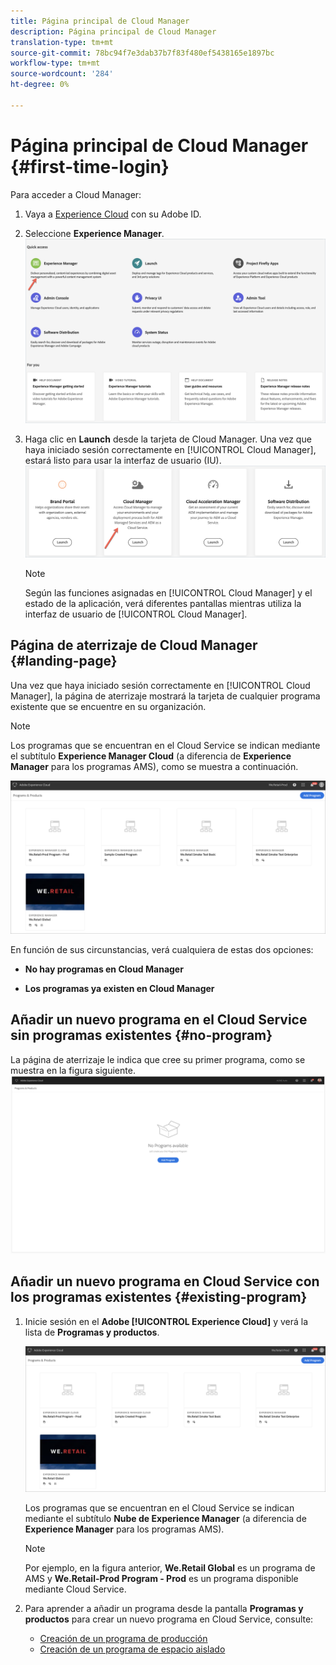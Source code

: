 ```yaml
---
title: Página principal de Cloud Manager
description: Página principal de Cloud Manager
translation-type: tm+mt
source-git-commit: 78bc94f7e3dab37b7f83f480ef5438165e1897bc
workflow-type: tm+mt
source-wordcount: '284'
ht-degree: 0%

---
```



# Página principal de Cloud Manager {#first-time-login}

Para acceder a Cloud Manager:

1. Vaya a [Experience Cloud](https://experience.adobe.com/) con su Adobe ID.
1. Seleccione **Experience Manager**.
   ![](assets/landing-page1.png)

1. Haga clic en **Launch** desde la tarjeta de Cloud Manager.
Una vez que haya iniciado sesión correctamente en [!UICONTROL Cloud Manager], estará listo para usar la interfaz de usuario (IU).
   ![](assets/landing-page2.png)

   >[!NOTE]
   >
   >Según las funciones asignadas en [!UICONTROL Cloud Manager] y el estado de la aplicación, verá diferentes pantallas mientras utiliza la interfaz de usuario de [!UICONTROL Cloud Manager].

## Página de aterrizaje de Cloud Manager {#landing-page}

Una vez que haya iniciado sesión correctamente en [!UICONTROL Cloud Manager], la página de aterrizaje mostrará la tarjeta de cualquier programa existente que se encuentre en su organización.

>[!NOTE]
>
>Los programas que se encuentran en el Cloud Service se indican mediante el subtítulo **Experience Manager Cloud** (a diferencia de **Experience Manager** para los programas AMS), como se muestra a continuación.

![](assets/first_timelogin1.png)


En función de sus circunstancias, verá cualquiera de estas dos opciones:

* **No hay programas en Cloud Manager**

* **Los programas ya existen en Cloud Manager**


## Añadir un nuevo programa en el Cloud Service sin programas existentes {#no-program}


La página de aterrizaje le indica que cree su primer programa, como se muestra en la figura siguiente.
![](assets/first_timelogin0.png)


## Añadir un nuevo programa en Cloud Service con los programas existentes {#existing-program}


1. Inicie sesión en el **Adobe [!UICONTROL Experience Cloud]** y verá la lista de **Programas y productos**.

   ![](assets/first_timelogin1.png)

   Los programas que se encuentran en el Cloud Service se indican mediante el subtítulo **Nube de Experience Manager** (a diferencia de **Experience Manager** para los programas AMS).

   >[!NOTE]
   >Por ejemplo, en la figura anterior, **We.Retail Global** es un programa de AMS y **We.Retail-Prod Program - Prod** es un programa disponible mediante Cloud Service.

1. Para aprender a añadir un programa desde la pantalla **Programas y productos** para crear un nuevo programa en Cloud Service, consulte:

   * [Creación de un programa de producción](/help/onboarding/getting-access-to-aem-in-cloud/creating-production-program.md)
   * [Creación de un programa de espacio aislado](/help/onboarding/getting-access-to-aem-in-cloud/creating-sandbox-program.md)


